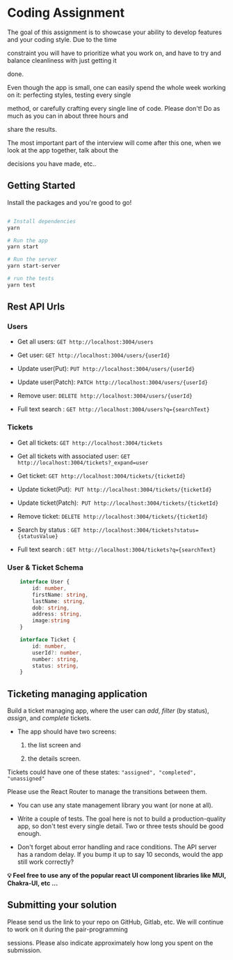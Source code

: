 # Coding Assignment

The goal of this assignment is to showcase your ability to develop features and your coding style. Due to the time

constraint you will have to prioritize what you work on, and have to try and balance cleanliness with just getting it

done.

Even though the app is small, one can easily spend the whole week working on it: perfecting styles, testing every single

method, or carefully crafting every single line of code. Please don't! Do as much as you can in about three hours and

share the results.

The most important part of the interview will come after this one, when we look at the app together, talk about the

decisions you have made, etc..

## Getting Started

Install the packages and you're good to go!

```bash

# Install dependencies
yarn

# Run the app
yarn start

# Run the server
yarn start-server

# run the tests
yarn test

```

## Rest API Urls

### Users

-   Get all users: `GET http://localhost:3004/users`

-   Get user: `GET http://localhost:3004/users/{userId}`

-   Update user(Put): `PUT http://localhost:3004/users/{userId}`

-   Update user(Patch): `PATCH http://localhost:3004/users/{userId}`

-   Remove user: `DELETE http://localhost:3004/users/{userId}`

-   Full text search : `GET http://localhost:3004/users?q={searchText}`

### Tickets

-   Get all tickets: `GET http://localhost:3004/tickets`

-   Get all tickets with associated user: `GET http://localhost:3004/tickets?_expand=user`

-   Get ticket: `GET http://localhost:3004/tickets/{ticketId}`

-   Update ticket(Put):` PUT http://localhost:3004/tickets/{ticketId}`

-   Update ticket(Patch):` PUT http://localhost:3004/tickets/{ticketId}`

-   Remove ticket: `DELETE http://localhost:3004/tickets/{ticketId}`

-   Search by status : `GET http://localhost:3004/tickets?status={statusValue}`

-   Full text search : `GET http://localhost:3004/tickets?q={searchText}`

### User & Ticket Schema

```typeScript
    interface User {
        id: number,
        firstName: string,
        lastName: string,
        dob: string,
        address: string,
        image:string
    }

    interface Ticket {
        id: number,
        userId?: number,
        number: string,
        status: string,
    }
```

## Ticketing managing application

Build a ticket managing app, where the user can _add_, _filter_ (by status), _assign_, and _complete_ tickets.

-   The app should have two screens:

    1.  the list screen and

    2.  the details screen.

Tickets could have one of these states: `"assigned", "completed", "unassigned"`

Please use the React Router to manage the transitions between them.

-   You can use any state management library you want (or none at all).

-   Write a couple of tests. The goal here is not to build a production-quality app, so don't test every single detail. Two or three tests should be good enough.

-   Don't forget about error handling and race conditions. The API server has a random delay. If you bump it up to say 10 seconds, would the app still work correctly?

**💡 Feel free to use any of the popular react UI component libraries like MUI, Chakra-UI, etc ...**

## Submitting your solution

Please send us the link to your repo on GitHub, Gitlab, etc. We will continue to work on it during the pair-programming

sessions. Please also indicate approximately how long you spent on the submission.

